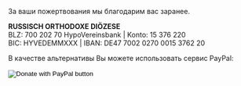 За ваши пожертвования мы благодарим вас заранее.

**RUSSISCH ORTHODOXE DIÖZESE**  
BLZ: 700 202 70 HypoVereinsbank \| Konto: 15 376 220  
BIC: HYVEDEMMXXX \| IBAN: DE47 7002 0270 0015 3762 20

В качестве альтернативы Вы можете использовать сервис PayPal:

<form action="https://www.paypal.com/cgi-bin/webscr" method="post" target="_top">
<input type="hidden" name="cmd" value="_s-xclick" />
<input type="hidden" name="hosted_button_id" value="K9WPW2RC4F2TS" />
<input type="image" src="https://www.paypalobjects.com/ru_RU/RU/i/btn/btn_donateCC_LG.gif" border="0" name="submit" title="PayPal - The safer, easier way to pay online!" alt="Donate with PayPal button" />
<img alt="" border="0" src="https://www.paypal.com/ru_RU/i/scr/pixel.gif" width="1" height="1" />
</form>
